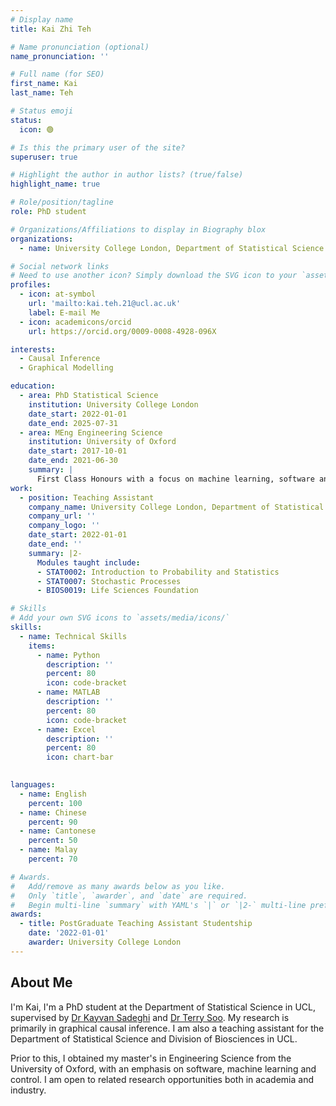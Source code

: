 ```yaml
---
# Display name
title: Kai Zhi Teh

# Name pronunciation (optional)
name_pronunciation: ''

# Full name (for SEO)
first_name: Kai
last_name: Teh

# Status emoji
status:
  icon: 🟢

# Is this the primary user of the site?
superuser: true

# Highlight the author in author lists? (true/false)
highlight_name: true

# Role/position/tagline
role: PhD student

# Organizations/Affiliations to display in Biography blox
organizations:
  - name: University College London, Department of Statistical Science

# Social network links
# Need to use another icon? Simply download the SVG icon to your `assets/media/icons/` folder.
profiles:
  - icon: at-symbol
    url: 'mailto:kai.teh.21@ucl.ac.uk'
    label: E-mail Me
  - icon: academicons/orcid
    url: https://orcid.org/0009-0008-4928-096X

interests:
  - Causal Inference
  - Graphical Modelling

education:
  - area: PhD Statistical Science
    institution: University College London
    date_start: 2022-01-01
    date_end: 2025-07-31
  - area: MEng Engineering Science 
    institution: University of Oxford
    date_start: 2017-10-01
    date_end: 2021-06-30
    summary: |
      First Class Honours with a focus on machine learning, software and control
work:
  - position: Teaching Assistant
    company_name: University College London, Department of Statistical Science, Division of Biosciences
    company_url: ''
    company_logo: ''
    date_start: 2022-01-01
    date_end: ''
    summary: |2-
      Modules taught include:
      - STAT0002: Introduction to Probability and Statistics
      - STAT0007: Stochastic Processes
      - BIOS0019: Life Sciences Foundation

# Skills
# Add your own SVG icons to `assets/media/icons/`
skills:
  - name: Technical Skills
    items:
      - name: Python
        description: ''
        percent: 80
        icon: code-bracket
      - name: MATLAB
        description: ''
        percent: 80
        icon: code-bracket
      - name: Excel
        description: ''
        percent: 80
        icon: chart-bar
 

languages:
  - name: English
    percent: 100
  - name: Chinese
    percent: 90
  - name: Cantonese
    percent: 50
  - name: Malay
    percent: 70

# Awards.
#   Add/remove as many awards below as you like.
#   Only `title`, `awarder`, and `date` are required.
#   Begin multi-line `summary` with YAML's `|` or `|2-` multi-line prefix and indent 2 spaces below.
awards:
  - title: PostGraduate Teaching Assistant Studentship
    date: '2022-01-01'
    awarder: University College London
---
```


## About Me

I'm Kai, I'm a PhD student at the Department of Statistical Science in UCL, supervised by [Dr Kayvan Sadeghi](https://www.homepages.ucl.ac.uk/~ucakksa/) and [Dr Terry Soo](https://tsoo-math.github.io/). My research is primarily in graphical causal inference. I am also a teaching assistant for the Department of Statistical Science and Division of Biosciences in UCL. 

Prior to this, I obtained my master's in Engineering Science from the University of Oxford, with an emphasis on software, machine learning and control. I am open to related research opportunities both in academia and industry.

